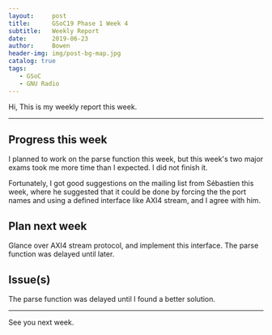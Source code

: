 ```yaml
---
layout:     post
title:      GSoC19 Phase 1 Week 4
subtitle:   Weekly Report
date:       2019-06-23
author:     Bowen
header-img: img/post-bg-map.jpg
catalog: true
tags:
   - GSoC
   - GNU Radio
---
```


Hi, This is my weekly report this week.

--------------------------

## Progress this week
I planned to work on the parse function this week, but this week's two major exams took me more time than I expected. I did not finish it.

Fortunately, I got good suggestions on the mailing list from Sébastien this week, where he suggested that it could be done by forcing the the port names and using a defined interface like AXI4 stream, and I agree with him.

## Plan next week
Glance over AXI4 stream protocol, and implement this interface. The parse function was delayed until later.

## Issue(s)
The parse function was delayed until I found a better solution.

--------------------------

See you next week.